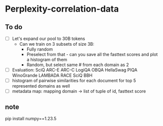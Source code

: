 # Perplexity-correlation-data 

## To do 

-[ ] Let's expand our pool to 30B tokens
    - Can we train on 3 subsets of size 3B:
        - Fully random
        - Preselect from that - can you save all the fasttext scores and plot a histogram of them
        - Random, but select same # from each domain as 2
-[ ] Evaluation: SciQ ARC-E ARC-C LogiQA OBQA HellaSwag PIQA WinoGrande LAMBADA RACE SciQ BBH
-[ ] histogram of pairwise similarities for each document for top 5 represented domains as well
-[ ] metadata map: mapping domain -> list of tuple of id, fasttext score

## note 
pip install numpy==1.23.5
